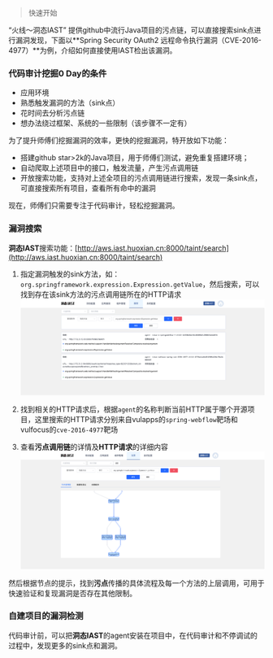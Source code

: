 > 快速开始

“火线～洞态IAST” 提供github中流行Java项目的污点链，可以直接搜索sink点进行漏洞发现，下面以**Spring Security OAuth2 远程命令执行漏洞（CVE-2016-4977）**为例，介绍如何直接使用IAST检出该漏洞。

### 代码审计挖掘0 Day的条件
- 应用环境
- 熟悉触发漏洞的方法（sink点）
- 花时间去分析污点链
- 想办法绕过框架、系统的一些限制（该步骤不一定有）

为了提升师傅们挖掘漏洞的效率，更快的挖掘漏洞，特开放如下功能：
- 搭建github star>2k的Java项目，用于师傅们测试，避免重复搭建环境；
- 自动爬取上述项目中的接口，触发流量，产生污点调用链
- 开放搜索功能，支持对上述全项目的污点调用链进行搜索，发现一条sink点，可直接搜索所有项目，查看所有命中的漏洞

现在，师傅们只需要专注于代码审计，轻松挖掘漏洞。

### 漏洞搜索
**洞态IAST**搜索功能：[http://aws.iast.huoxian.cn:8000/taint/search](http://aws.iast.huoxian.cn:8000/taint/search)

1. 指定漏洞触发的sink方法，如：`org.springframework.expression.Expression.getValue`，然后搜索，可以找到存在该sink方法的污点调用链所在的HTTP请求
![spring-el](../../doc/assets/bugbountry/search_result.png)

2. 找到相关的HTTP请求后，根据`agent`的名称判断当前HTTP属于哪个开源项目，这里搜索的HTTP请求分别来自vulapps的`spring-webflow`靶场和vulfocus的`cve-2016-4977`靶场

3. 查看**污点调用链**的详情及**HTTP请求**的详细内容
![taint_link_detail](../../doc/assets/bugbountry/taint_link_detail.png)

然后根据节点的提示，找到**污点**传播的具体流程及每一个方法的上层调用，可用于快速验证和复现漏洞是否存在其他限制。

### 自建项目的漏洞检测
代码审计前，可以把**洞态IAST**的agent安装在项目中，在代码审计和不停调试的过程中，发现更多的sink点和漏洞。
